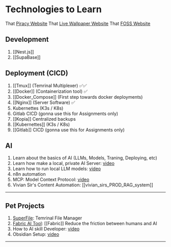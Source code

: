 # Technologies to Learn

That [Piracy Website](https://fmhy.net/beginners-guide#movies-shows)
That [Live Wallpaper Website](https://livewallpapers4free.com/)
That [FOSS Website](https://alternativeoss.com/)

## Development

1. [[Nest.js]]
2. [[SupaBase]]

## Deployment (CICD)

1. [[Tmux]] (Temrinal Multiplexer) ✅✅
2. [[Docker]] (Containerization tool) ✅
3. [[Docker_Compose]] (First step towards docker deployments)
4. [[Nginx]] (Server Software) ✅
5. Kubernettes (K3s / K8s)
6. Gitlab CICD (gonna use this for Assignments only)
7. [[Kopia]] Centralized backups
8. [[Kubernettes]] (K3s / K8s)
9. [[Gitlab]] CICD (gonna use this for Assignments only)

## AI

1. Learn about the basics of AI (LLMs, Models, Traning, Deploying, etc)
2. Learn how make a local, private AI Server: [video](https://www.youtube.com/watch?v=Wjrdr0NU4Sk)
3. Learn how to run local LLM models: [video](https://www.youtube.com/watch?v=7TR-FLWNVHY)
4. n8n automation
5. MCP: Model Context Protocol: [video](https://www.youtube.com/watch?v=GuTcle5edjk)
6. Vivian Sir's Content Automation: [[vivian_sirs_PROD_RAG_system]]

---

## Pet Projects

1. [SuperFile](https://github.com/yorukot/superfile): Temrinal File Manager
2. [Fabric AI Tool](https://www.youtube.com/watch?v=UbDyjIIGaxQ): [[Fabric]] Reduce the friction between humans and AI
3. How to AI skill Developer: [video](https://www.youtube.com/watch?v=eqrq5pTqFgc)
4. Obsidian Setup: [video](https://www.youtube.com/watch?v=3ccktMJ1YHI)

---
